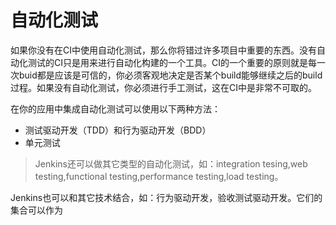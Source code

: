 # 自动化测试
如果你没有在CI中使用自动化测试，那么你将错过许多项目中重要的东西。没有自动化测试的CI只是用来进行自动化构建的一个工具。CI的一个重要的原则就是每一次buid都是应该是可信的，你必须客观地决定是否某个build能够继续之后的build过程。如果没有自动化测试，你必须进行手工测试，这在CI中是非常不可取的。

在你的应用中集成自动化测试可以使用以下两种方法：
- 测试驱动开发（TDD）和行为驱动开发（BDD）
- 单元测试

> Jenkins还可以做其它类型的自动化测试，如：integration tesing,web testing,functional testing,performance testing,load testing。


Jenkins也可以和其它技术结合，如：行为驱动开发，验收测试驱动开发。它们的集合可以作为